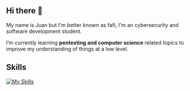 ## Hi there 👋

My name is Juan but I'm better known as fafi, I'm an cybersecurity and software development student.

I’m currently learning **pentesting and computer science** related topics to improve my understanding of things at a low level.


## Skills

[![My Skills](https://skillicons.dev/icons?i=python,bash,powershell,docker,linux,windows)](https://skillicons.dev)


<!--
**jfbfafi/jfbfafi** is a ✨ _special_ ✨ repository because its `README.md` (this file) appears on your GitHub profile.

Here are some ideas to get you started:

- 🔭 I’m currently working on ...
- 🌱 I’m currently learning ...
- 👯 I’m looking to collaborate on ...
- 🤔 I’m looking for help with ...
- 💬 Ask me about ...
- 📫 How to reach me: ...
- 😄 Pronouns: ...
- ⚡ Fun fact: ...
-->

